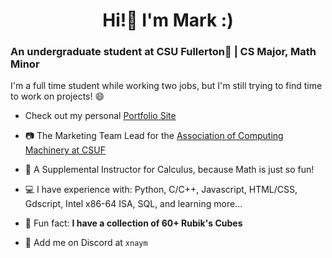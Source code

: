 <h1 align="center">Hi!👋 I'm Mark :)</h1>
<h3 align="left">An undergraduate student at CSU Fullerton🐘 | CS Major, Math Minor</h3>
<p>I'm a full time student while working two jobs, but I'm still trying to find time to work on projects! 😄<p>

- Check out my personal [Portfolio Site](https://www.markg.dev/)

- 📷 The Marketing Team Lead for the [Association of Computing Machinery at CSUF](https://acmcsuf.com/)

- 📐 A Supplemental Instructor for Calculus, because Math is just so fun!

- 💻 I have experience with: Python, C/C++, Javascript, HTML/CSS, Gdscript, Intel x86-64 ISA, SQL, and learning more...

- 💯 Fun fact: **I have a collection of 60+ Rubik's Cubes**

- 🤙 Add me on Discord at `xnaym`
